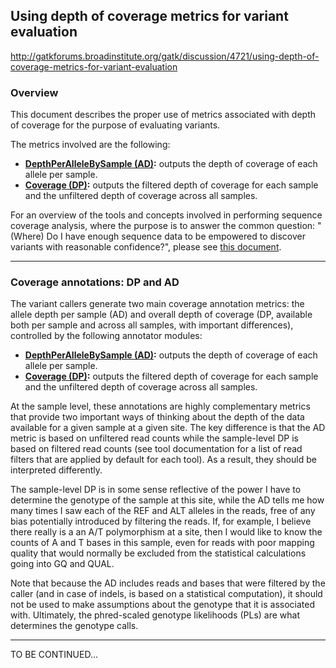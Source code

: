 ## Using depth of coverage metrics for variant evaluation

http://gatkforums.broadinstitute.org/gatk/discussion/4721/using-depth-of-coverage-metrics-for-variant-evaluation

<h3>Overview</h3>
<p>This document describes the proper use of metrics associated with depth of coverage for the purpose of evaluating variants.</p>
<p>The metrics involved are the following:</p>
<ul>
<li><strong><a href="https://www.broadinstitute.org/gatk/guide/tooldocs/org_broadinstitute_gatk_tools_walkers_annotator_DepthPerAlleleBySample.php">DepthPerAlleleBySample (AD)</a>:</strong> outputs the depth of coverage of each allele per sample.  </li>
<li><strong><a href="https://www.broadinstitute.org/gatk/guide/tooldocs/org_broadinstitute_gatk_tools_walkers_annotator_Coverage.php">Coverage (DP)</a>:</strong> outputs the filtered depth of coverage for each sample and the unfiltered depth of coverage across all samples.</li>
</ul>
<p>For an overview of the tools and concepts involved in performing sequence coverage analysis, where the purpose is to answer the common question: &quot;(Where) Do I have enough sequence data to be empowered to discover variants with reasonable confidence?&quot;, please see <a href="https://www.broadinstitute.org/gatk/guide/article?id=40">this document</a>.</p>
<hr />
<h3>Coverage annotations: DP and AD</h3>
<p>The variant callers generate two main coverage annotation metrics: the allele depth per sample (AD) and overall depth of coverage (DP, available both per sample and across all samples, with important differences), controlled by the following annotator modules:</p>
<ul>
<li><strong><a href="https://www.broadinstitute.org/gatk/guide/tooldocs/org_broadinstitute_gatk_tools_walkers_annotator_DepthPerAlleleBySample.php">DepthPerAlleleBySample (AD)</a>:</strong> outputs the depth of coverage of each allele per sample.  </li>
<li><strong><a href="https://www.broadinstitute.org/gatk/guide/tooldocs/org_broadinstitute_gatk_tools_walkers_annotator_Coverage.php">Coverage (DP)</a>:</strong> outputs the filtered depth of coverage for each sample and the unfiltered depth of coverage across all samples.</li>
</ul>
<p>At the sample level, these annotations are highly complementary metrics that provide two important ways of thinking about the depth of the data available for a given sample at a given site. The key difference is that the AD metric is based on unfiltered read counts while the sample-level DP is based on filtered read counts (see tool documentation for a list of read filters that are applied by default for each tool). As a result, they should be interpreted differently. </p>
<p>The sample-level DP is in some sense reflective of the power I have to determine the genotype of the sample at this site, while the AD tells me how many times I saw each of the REF and ALT alleles in the reads, free of any bias potentially introduced by filtering the reads. If, for example, I believe there really is a an A/T polymorphism at a site, then I would like to know the counts of A and T bases in this sample, even for reads with poor mapping quality that would normally be excluded from the statistical calculations going into GQ and QUAL.</p>
<p>Note that because the AD includes reads and bases that were filtered by the caller (and in case of indels, is based on a statistical computation), it  should not be used to make assumptions about the genotype that it is associated with. Ultimately, the phred-scaled genotype likelihoods (PLs) are what determines the genotype calls.</p>
<hr />
<p>TO BE CONTINUED... </p>